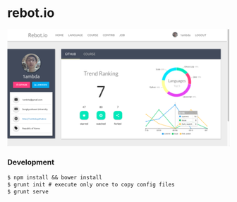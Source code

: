 # rebot.io

![](https://raw.githubusercontent.com/TrendFactory/building/master/screenshots/rebot.io.png)

### Development

```
$ npm install && bower install
$ grunt init # execute only once to copy config files 
$ grunt serve
```
